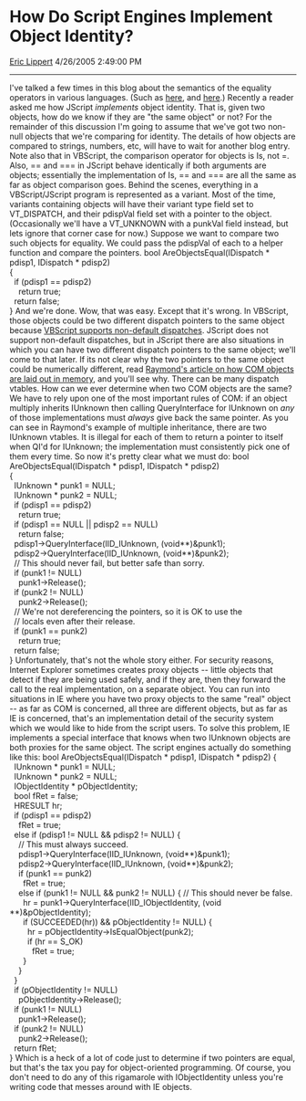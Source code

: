 <div id="page">

# How Do Script Engines Implement Object Identity?

[Eric Lippert](https://social.msdn.microsoft.com/profile/Eric%20Lippert) 4/26/2005 2:49:00 PM

-----

<div id="content">

I've talked a few times in this blog about the semantics of the equality operators in various languages. (Such as [<span class="underline">here</span>](http://blogs.msdn.com/ericlippert/archive/2004/07/26/197302.aspx), and [<span class="underline">here</span>](http://blogs.msdn.com/ericlippert/archive/2004/07/30/202432.aspx).) Recently a reader asked me how JScript *implements* object identity. That is, given two objects, how do we know if they are "the same object" or not? For the remainder of this discussion I'm going to assume that we've got two non-null objects that we're comparing for identity. The details of how objects are compared to strings, numbers, etc, will have to wait for another blog entry. Note also that in VBScript, the comparison operator for objects is Is, not =. Also, == and === in JScript behave identically if both arguments are objects; essentially the implementation of Is, == and === are all the same as far as object comparison goes. Behind the scenes, everything in a VBScript/JScript program is represented as a variant. Most of the time, variants containing objects will have their variant type field set to VT\_DISPATCH, and their pdispVal field set with a pointer to the object. (Occasionally we'll have a VT\_UNKNOWN with a punkVal field instead, but lets ignore that corner case for now.) Suppose we want to compare two such objects for equality. We could pass the pdispVal of each to a helper function and compare the pointers. bool AreObjectsEqual(IDispatch \* pdisp1, IDispatch \* pdisp2)  
{  
  if (pdisp1 == pdisp2)  
    return true;  
  return false;  
} And we're done. Wow, that was easy. Except that it's wrong. In VBScript, those objects could be two different dispatch pointers to the same object because [<span class="underline">VBScript supports non-default dispatches</span>](http://blogs.msdn.com/ericlippert/archive/2003/10/10/53188.aspx). JScript does not support non-default dispatches, but in JScript there are also situations in which you can have two different dispatch pointers to the same object; we'll come to that later. If its not clear why the two pointers to the same object could be numerically different, read [<span class="underline">Raymond's article on how COM objects are laid out in memory</span>](http://blogs.msdn.com/oldnewthing/archive/2004/02/05/68017.aspx), and you'll see why. There can be many dispatch vtables. How can we ever determine when two COM objects are the same? We have to rely upon one of the most important rules of COM: if an object multiply inherits IUnknown then calling QueryInterface for IUnknown on *any* of those implementations must *always* give back the same pointer. As you can see in Raymond's example of multiple inheritance, there are two IUnknown vtables. It is illegal for each of them to return a pointer to itself when QI'd for IUnknown; the implementation must consistently pick one of them every time. So now it's pretty clear what we must do: bool AreObjectsEqual(IDispatch \* pdisp1, IDispatch \* pdisp2)  
{  
  IUnknown \* punk1 = NULL;  
  IUnknown \* punk2 = NULL;  
  if (pdisp1 == pdisp2)  
    return true;  
  if (pdisp1 == NULL || pdisp2 == NULL)  
    return false;  
  pdisp1-\>QueryInterface(IID\_IUnknown, (void\*\*)\&punk1);  
  pdisp2-\>QueryInterface(IID\_IUnknown, (void\*\*)\&punk2);  
  // This should never fail, but better safe than sorry.  
  if (punk1 \!= NULL)  
    punk1-\>Release();  
  if (punk2 \!= NULL)  
    punk2-\>Release();  
  // We're not dereferencing the pointers, so it is OK to use the  
  // locals even after their release.  
  if (punk1 == punk2)  
    return true;  
  return false;  
} Unfortunately, that's not the whole story either. For security reasons, Internet Explorer sometimes creates proxy objects -- little objects that detect if they are being used safely, and if they are, then they forward the call to the real implementation, on a separate object. You can run into situations in IE where you have two proxy objects to the same "real" object -- as far as COM is concerned, all three are different objects, but as far as IE is concerned, that's an implementation detail of the security system which we would like to hide from the script users. To solve this problem, IE implements a special interface that knows when two IUnknown objects are both proxies for the same object. The script engines actually do something like this: bool AreObjectsEqual(IDispatch \* pdisp1, IDispatch \* pdisp2) {  
  IUnknown \* punk1 = NULL;  
  IUnknown \* punk2 = NULL;  
  IObjectIdentity \* pObjectIdentity;  
  bool fRet = false;  
  HRESULT hr;  
  if (pdisp1 == pdisp2)  
    fRet = true;  
  else if (pdisp1 \!= NULL && pdisp2 \!= NULL) {  
    // This must always succeed.  
    pdisp1-\>QueryInterface(IID\_IUnknown, (void\*\*)\&punk1);  
    pdisp2-\>QueryInterface(IID\_IUnknown, (void\*\*)\&punk2);  
    if (punk1 == punk2)  
      fRet = true;  
    else if (punk1 \!= NULL && punk2 \!= NULL) { // This should never be false.  
      hr = punk1-\>QueryInterface(IID\_IObjectIdentity, (void \*\*)\&pObjectIdentity);  
      if (SUCCEEDED(hr)) && pObjectIdentity \!= NULL) {  
        hr = pObjectIdentity-\>IsEqualObject(punk2);  
        if (hr == S\_OK)  
          fRet = true;  
      }  
    }  
  }  
  if (pObjectIdentity \!= NULL)  
    pObjectIdentity-\>Release();  
  if (punk1 \!= NULL)  
    punk1-\>Release();  
  if (punk2 \!= NULL)  
    punk2-\>Release();  
  return fRet;  
} Which is a heck of a lot of code just to determine if two pointers are equal, but that's the tax you pay for object-oriented programming. Of course, you don't need to do any of this rigamarole with IObjectIdentity unless you're writing code that messes around with IE objects.

</div>

</div>

